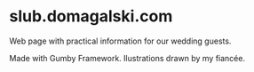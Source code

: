 slub.domagalski.com
===================

Web page with practical information for our wedding guests.

Made with Gumby Framework. Ilustrations drawn by my fiancée.
